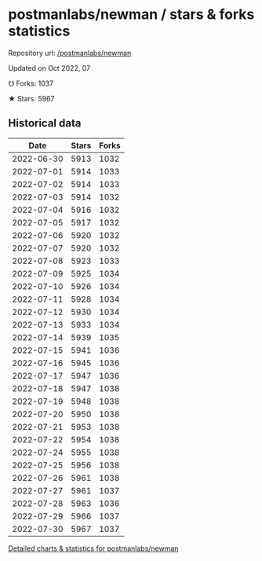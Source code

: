 # postmanlabs/newman / stars & forks statistics

Repository url: [/postmanlabs/newman](https://github.com/postmanlabs/newman)

Updated on Oct 2022, 07

☋ Forks: 1037

★ Stars: 5967

## Historical data
| Date | Stars | Forks |
|------|-------|-------|
| 2022-06-30 | 5913 | 1032 | 
| 2022-07-01 | 5914 | 1033 | 
| 2022-07-02 | 5914 | 1033 | 
| 2022-07-03 | 5914 | 1032 | 
| 2022-07-04 | 5916 | 1032 | 
| 2022-07-05 | 5917 | 1032 | 
| 2022-07-06 | 5920 | 1032 | 
| 2022-07-07 | 5920 | 1032 | 
| 2022-07-08 | 5923 | 1033 | 
| 2022-07-09 | 5925 | 1034 | 
| 2022-07-10 | 5926 | 1034 | 
| 2022-07-11 | 5928 | 1034 | 
| 2022-07-12 | 5930 | 1034 | 
| 2022-07-13 | 5933 | 1034 | 
| 2022-07-14 | 5939 | 1035 | 
| 2022-07-15 | 5941 | 1036 | 
| 2022-07-16 | 5945 | 1036 | 
| 2022-07-17 | 5947 | 1036 | 
| 2022-07-18 | 5947 | 1038 | 
| 2022-07-19 | 5948 | 1038 | 
| 2022-07-20 | 5950 | 1038 | 
| 2022-07-21 | 5953 | 1038 | 
| 2022-07-22 | 5954 | 1038 | 
| 2022-07-24 | 5955 | 1038 | 
| 2022-07-25 | 5956 | 1038 | 
| 2022-07-26 | 5961 | 1038 | 
| 2022-07-27 | 5961 | 1037 | 
| 2022-07-28 | 5963 | 1036 | 
| 2022-07-29 | 5966 | 1037 | 
| 2022-07-30 | 5967 | 1037 | 


[Detailed charts & statistics for postmanlabs/newman](https://reviewgithub.com/rep/postmanlabs/newman)
